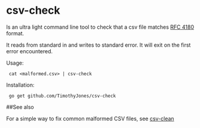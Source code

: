 csv-check
=========

Is an ultra light command line tool to check that a csv file matches [RFC 4180](https://www.ietf.org/rfc/rfc4180.txt) format.

It reads from standard in and writes to standard error. It will exit on the first error encountered.

Usage: 

     cat <malformed.csv> | csv-check

Installation:

     go get github.com/TimothyJones/csv-check

##See also

For a simple way to fix common malformed CSV files, see [csv-clean](http://github.com/TimothyJones/csv-clean)

